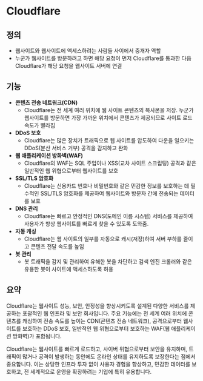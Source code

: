 # Cloudflare

## 정의
- 웹사이트와 웹사이트에 액세스하려는 사람들 사이에서 중개자 역할
- 누군가 웹사이트를 방문하려고 하면 해당 요청이 먼저 Cloudflare를 통과한 다음 Cloudflare가 해당 요청을 웹사이트 서버에 연결

## 기능
- **콘텐츠 전송 네트워크(CDN)**
  - Cloudflare는 전 세계 여러 위치에 웹 사이트 콘텐츠의 복사본을 저장. 누군가 웹사이트를 방문하면 가장 가까운 위치에서 콘텐츠가 제공되므로 사이트 로드 속도가 빨라짐
- **DDoS 보호**
  - Cloudflare는 많은 장치가 트래픽으로 웹 사이트를 압도하여 다운을 일으키는 DDoS(분산 서비스 거부) 공격을 감지하고 완화
- **웹 애플리케이션 방화벽(WAF)**
  - Cloudflare의 WAF는 SQL 주입이나 XSS(교차 사이트 스크립팅) 공격과 같은 일반적인 웹 위협으로부터 웹사이트를 보호
- **SSL/TLS 암호화**
  - Cloudflare는 신용카드 번호나 비밀번호와 같은 민감한 정보를 보호하는 데 필수적인 SSL/TLS 암호화를 제공하여 웹사이트와 방문자 간에 전송되는 데이터를 보호
- **DNS 관리**
  - Cloudflare는 빠르고 안정적인 DNS(도메인 이름 시스템) 서비스를 제공하여 사용자가 항상 웹사이트를 빠르게 찾을 수 있도록 도와줌.
- **자동 캐싱**
  - Cloudflare는 웹 사이트의 일부를 자동으로 캐시(저장)하여 서버 부하를 줄이고 콘텐츠 전달 속도를 높임
- **봇 관리**
  - 봇 트래픽을 감지 및 관리하여 유해한 봇을 차단하고 검색 엔진 크롤러와 같은 유용한 봇이 사이트에 액세스하도록 허용

## 요약
Cloudflare는 웹사이트 성능, 보안, 안정성을 향상시키도록 설계된 다양한 서비스를 제공하는 포괄적인 웹 인프라 및 보안 회사입니다. 
주요 기능에는 전 세계 여러 위치에 콘텐츠를 캐싱하여 전송 속도를 높이는 CDN(콘텐츠 전송 네트워크), 공격으로부터 웹사이트를 보호하는 DDoS 보호, 일반적인 웹 위협으로부터 보호하는 WAF(웹 애플리케이션 방화벽)가 포함됩니다.

Cloudflare는 웹사이트를 빠르게 로드하고, 사이버 위협으로부터 보안을 유지하며, 트래픽이 많거나 공격이 발생하는 동안에도 온라인 상태를 유지하도록 보장한다는 점에서 중요합니다. 
이는 상당한 인프라 투자 없이 사용자 경험을 향상하고, 민감한 데이터를 보호하고, 전 세계적으로 운영을 확장하려는 기업에 특히 유용합니다.
